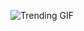 ![Trending GIF](https://media3.giphy.com/media/rplvK3z0IzLqBxVJWk/giphy.gif?cid=8bb21772p5py48yy8mfl4uvjvyxvj0v6ozgmglub2kyidd55&ep=v1_gifs_search&rid=giphy.gif&ct=g)
